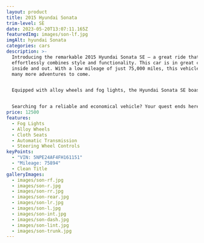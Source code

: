 ```yaml
---
layout: product
title: 2015 Hyundai Sonata
trim-level: SE
date: 2023-05-20T13:07:11.165Z
featuredImg: images/son-lf.jpg
imgAlt: hyundai Sonata
categories: cars
description: >-
  Introducing the remarkable 2015 Hyundai Sonata SE — a great ride that
  effortlessly combines style and functionality. This car is in great condition
  inside and out. With a low mileage of just 75,000 miles, this vehicle promises
  many more adventures to come.


  Equipped with alloy wheels and fog lights, the Hyundai Sonata SE boasts an elegant and sporty look that turns heads wherever it goes. But it's not just about appearances; the Sonata's 4-cylinder engine ensures exceptional fuel efficiency, making it the ideal companion for your next road trip. Say goodbye to frequent gas stops and hello to more savings.


  Searching for a reliable and economical vehicle? Your quest ends here. The 2015 Hyundai Sonata SE offers unbeatable value, delivering a seamless blend of affordability and quality. Don't miss out on this incredible opportunity to own a truly remarkable car. Come take it for a drive and make an offer today!
price: 12500
features:
  - Fog Lights
  - Alloy Wheels
  - Cloth Seats
  - Automatic Transmission
  - Steering Wheel Controls
keyPoints:
  - "VIN: 5NPE24AF4FH161151"
  - "Mileage: 75894"
  - Clean Title
galleryImages:
  - images/son-rf.jpg
  - images/son-r.jpg
  - images/son-rr.jpg
  - images/son-rear.jpg
  - images/son-lr.jpg
  - images/son-l.jpg
  - images/son-int.jpg
  - images/son-dash.jpg
  - images/son-lint.jpg
  - images/son-trunk.jpg
---
```


